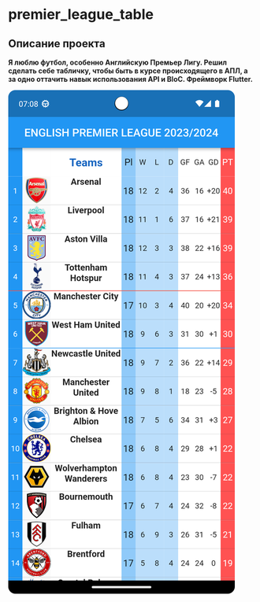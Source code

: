 # premier_league_table

## Описание проекта

**Я люблю футбол, особенно Английскую Премьер Лигу. Решил сделать себе табличку, чтобы быть в курсе происходящего в АПЛ, а за одно оттачить навык использования API и BloC. Фреймворк Flutter.**

![](./preview_images/table.png)



